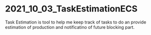 # 2021_10_03_TaskEstimationECS
Task  Estimation is tool to help me keep track of tasks to do an provide estimation of production and notificatino of future blocking part.
